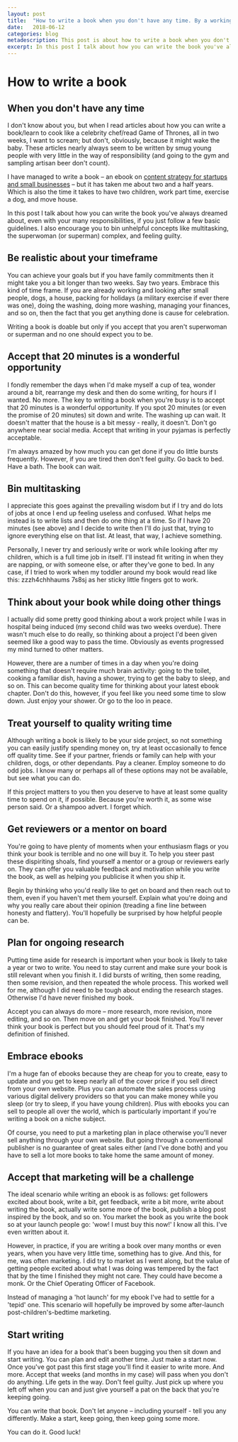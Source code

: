 ```yaml
---
layout: post
title:  "How to write a book when you don't have any time. By a working mum."
date:   2018-06-12 
categories: blog
metadescription: This post is about how to write a book when you don't have any time. It's particularly aimed at busy men and women who have children. 
excerpt: In this post I talk about how you can write the book you've always dreamed about, even with your many responsibilities, if you just follow a few basic guidelines. I also encourage you to bin unhelpful concepts like multitasking, the superwoman (or superman) complex, and feeling guilty.  
---
```


# How to write a book 

## When you don't have any time


I don't know about you, but when I read articles about how you can write a book/learn to cook like a celebrity chef/read Game of Thrones, all in two weeks, I want to scream; but don't, obviously, because it might wake the baby. These articles nearly always seem to be written by smug young people with very little in the way of responsibility (and going to the gym and sampling artisan beer don't count). 

I have managed to write a book – an ebook on [content strategy for startups and small businesses](http://contentedstrategy.com/content_strategy_for_startups.html) – but it has taken me about two and a half years. Which is also the time it takes to have two children, work part time, exercise a dog, and move house. 

In this post I talk about how you can write the book you've always dreamed about, even with your many responsibilities, if you just follow a few basic guidelines. I also encourage you to bin unhelpful concepts like multitasking, the superwoman (or superman) complex, and feeling guilty.  



## Be realistic about your timeframe

You can achieve your goals but if you have family commitments then it might take you a bit longer than two weeks. Say two years. Embrace this kind of time frame. If you are already working and looking after small people, dogs, a house, packing for holidays (a military exercise if ever there was one), doing the washing, doing more washing, managing your finances, and so on, then the fact that you get anything done is cause for celebration. 

Writing a book is doable but only if you accept that you aren't superwoman or superman and no one should expect you to be. 



## Accept that 20 minutes is a wonderful opportunity

I fondly remember the days when I'd make myself a cup of tea, wonder around a bit, rearrange my desk and then do some writing, for hours if I wanted. No more. The key to writing a book when you're busy is to accept that 20 minutes is a wonderful opportunity. If you spot 20 minutes (or even the promise of 20 minutes) sit down and write. The washing up can wait. It doesn't matter that the house is a bit messy - really, it doesn't. Don't go anywhere near social media. Accept that writing in your pyjamas is perfectly acceptable. 

I'm always amazed by how much you can get done if you do little bursts frequently. However, if you are tired then don't feel guilty. Go back to bed. Have a bath. The book can wait.



## Bin multitasking

I appreciate this goes against the prevailing wisdom but if I try and do lots of jobs at once I end up feeling useless and confused. What helps me instead is to write lists and then do one thing at a time. So if I have 20 minutes (see above) and I decide to write then I'll do just that, trying to ignore everything else on that list. At least, that way, I achieve something. 

Personally, I never try and seriously write or work while looking after my children, which is a full time job in itself. I'll instead fit writing in when they are napping, or with someone else, or after they've gone to bed. In any case, if I tried to work when my toddler around my book would read like this: zzzh4chhhaums 7s8sj as her sticky little fingers got to work.



## Think about your book while doing other things

I actually did some pretty good thinking about a work project while I was in hospital being induced (my second child was two weeks overdue). There wasn't much else to do really, so thinking about a project I'd been given seemed like a good way to pass the time. Obviously as events progressed my mind turned to other matters. 

However, there are a number of times in a day when you're doing something that doesn't require much brain activity: going to the toilet, cooking a familiar dish, having a shower, trying to get the baby to sleep, and so on. This can become quality time for thinking about your latest ebook chapter. Don't do this, however, if you feel like you need some time to slow down. Just enjoy your shower. Or go to the loo in peace.



## Treat yourself to quality writing time 

Although writing a book is likely to be your side project, so not something you can easily justify spending money on, try at least occasionally to fence off quality time. See if your partner, friends or family can help with your children, dogs, or other dependants. Pay a cleaner. Employ someone to do odd jobs. I know many or perhaps all of these options may not be available, but see what you can do. 

If this project matters to you then you deserve to have at least some quality time to spend on it, if possible. Because you're worth it, as some wise person said. Or a shampoo advert. I forget which. 


## Get reviewers or a mentor on board

You're going to have plenty of moments when your enthusiasm flags or you think your book is terrible and no one will buy it. To help you steer past these dispiriting shoals, find yourself a mentor or a group or reviewers early on. They can offer you valuable feedback and motivation while you write the book, as well as helping you publicise it when you ship it. 

Begin by thinking who you'd really like to get on board and then reach out to them, even if you haven't met them yourself. Explain what you're doing and why you really care about their opinion (treading a fine line between honesty and flattery). You'll hopefully be surprised by how helpful people can be.



## Plan for ongoing research

Putting time aside for research is important when your book is likely to take a year or two to write. You need to stay current and make sure your book is still relevant when you finish it. I did bursts of writing, then some reading, then some revision, and then repeated the whole process. This worked well for me, although I did need to be tough about ending the research stages.  Otherwise I'd have never finished my book. 

Accept you can always do more – more research, more revision, more editing, and so on. Then move on and get your book finished. You'll never think your book is perfect but you should feel proud of it. That's my definition of finished.



## Embrace ebooks

I'm a huge fan of ebooks because they are cheap for you to create, easy to update and you get to keep nearly all of the cover price if you sell direct from your own website. Plus you can automate the sales process using various digital delivery providers so that you can make money while you sleep (or try to sleep, if you have young children). Plus with ebooks you can sell to people all over the world, which is particularly important if you're writing a book on a niche subject. 

Of course, you need to put a marketing plan in place otherwise you'll never sell anything through your own website. But going through a conventional publisher is no guarantee of great sales either (and I've done both) and you have to sell a lot more books to take home the same amount of money. 



## Accept that marketing will be a challenge

The ideal scenario while writing an ebook is as follows: get followers excited about book, write a bit, get feedback, write a bit more, write about writing the book, actually write some more of the book, publish a blog post inspired by the book, and so on. You market the book as you write the book so at your launch people go: 'wow! I must buy this now!' I know all this. I've even written about it. 

However, in practice, if you are writing a book over many months or even years, when you have very little time, something has to give. And this, for me, was often marketing. I did try to market as I went along, but the value of getting people excited about what I was doing was tempered by the fact that by the time I finished they might not care. They could have become a monk. Or the Chief Operating Officer of Facebook. 

Instead of managing a 'hot launch' for my ebook I've had to settle for a 'tepid' one. This scenario will hopefully be improved by some after-launch post-children's-bedtime marketing. 



## Start writing

If you have an idea for a book that's been bugging you then sit down and start writing. You can plan and edit another time. Just make a start now. Once you've got past this first stage you'll find it easier to write more. And more. Accept that weeks (and months in my case) will pass when you don't do anything. Life gets in the way. Don't feel guilty. Just pick up where you left off when you can and just give yourself a pat on the back that you're keeping going. 

You can write that book. Don't let anyone – including yourself  - tell you any differently. Make a start, keep going, then keep going some more. 

You can do it. Good luck!



